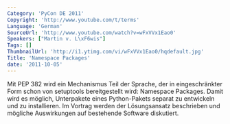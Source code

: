```yaml
---
Category: 'PyCon DE 2011'
Copyright: 'http://www.youtube.com/t/terms'
Language: 'German'
SourceUrl: 'http://www.youtube.com/watch?v=wFxVVx1Eao0'
Speakers: ["Martin v. L\xF6wis"]
Tags: []
ThumbnailUrl: 'http://i1.ytimg.com/vi/wFxVVx1Eao0/hqdefault.jpg'
Title: 'Namespace Packages'
date: '2011-10-05'
---
```

Mit PEP 382 wird ein Mechanismus Teil der Sprache, der in eingeschränkter Form schon von setuptools bereitgestellt wird: Namespace Packages. Damit wird es möglich, Unterpakete eines Python-Pakets separat zu entwickeln und zu installieren. Im Vortrag werden der Lösungsansatz beschrieben und mögliche Auswirkungen auf bestehende Software diskutiert.